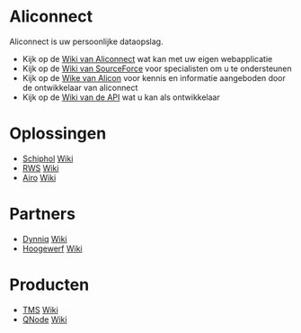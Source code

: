 # Aliconnect

Aliconnect is uw persoonlijke dataopslag.

- Kijk op de [Wiki van Aliconnect](https://github.com/aliconnect/api/wiki?type=wiki) wat kan met uw eigen webapplicatie
- Kijk op de [Wiki van SourceForce](https://github.com/aliconnect/sourceforce/wiki?type=wiki) voor specialisten om u te ondersteunen
- Kijk op de [Wike van Alicon](https://github.com/aliconnect/alicon/wiki?type=wiki) voor kennis en informatie aangeboden door de ontwikkelaar van aliconnect
- Kijk op de [Wiki van de API](https://github.com/aliconnect/api/wiki?type=wiki) wat u kan als ontwikkelaar

# Oplossingen
- [Schiphol](https://aliconnect.github.io/schiphol) [Wiki](https://github.com/aliconnect/schiphol/wiki?type=wiki)
- [RWS](https://aliconnect.github.io/rws) [Wiki](https://github.com/aliconnect/rws/wiki?type=wiki)
- [Airo](https://aliconnect.github.io/airo) [Wiki](https://github.com/aliconnect/airo/wiki?type=wiki)

# Partners
- [Dynniq](https://aliconnect.github.io/dynniq) [Wiki](https://github.com/aliconnect/dynniq/wiki?type=wiki)
- [Hoogewerf](https://aliconnect.github.io/hoogewerf) [Wiki](https://github.com/aliconnect/hoogewerf/wiki?type=wiki)

# Producten
- [TMS](https://aliconnect.github.io/tms) [Wiki](https://github.com/aliconnect/tms/wiki?type=wiki)
- [QNode](https://aliconnect.github.io/qnode) [Wiki](https://github.com/aliconnect/qnode/wiki?type=wiki)
